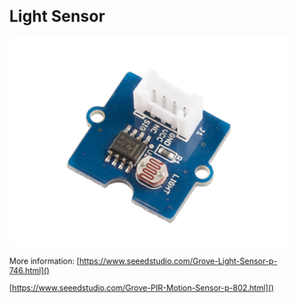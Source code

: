 # Light Sensor

![Light Sensor](./img/light-sensor.jpg)

More information:
[https://www.seeedstudio.com/Grove-Light-Sensor-p-746.html]()


[https://www.seeedstudio.com/Grove-PIR-Motion-Sensor-p-802.html]()